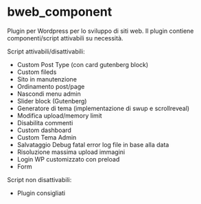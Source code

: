 # bweb_component
Plugin per Wordpress per lo sviluppo di siti web. Il plugin contiene componenti/script attivabili su necessità.

Script attivabili/disattivabili:
- Custom Post Type (con card gutenberg block)
- Custom fileds
- Sito in manutenzione
- Ordinamento post/page
- Nascondi menu admin
- Slider block (Gutenberg)
- Generatore di tema (implementazione di swup e scrollreveal)
- Modifica upload/memory limit
- Disabilita commenti
- Custom dashboard
- Custom Tema Admin
- Salvataggio Debug fatal error log file in base alla data
- Risoluzione massima upload immagini
- Login WP customizzato con preload
- Form

Script non disattivabili:
- Plugin consigliati
